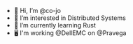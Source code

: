 - 👋 Hi, I’m @co-jo
- 👀 I’m interested in Distributed Systems
- 🌱 I’m currently learning Rust
- 🖥️ I'm working @DellEMC on @Pravega

<!---
co-jo/co-jo is a ✨ special ✨ repository because its `README.md` (this file) appears on your GitHub profile.
You can click the Preview link to take a look at your changes.
--->
